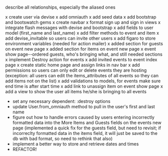 describe all relationships, especially the aliased ones

x create user via devise
x add omniauth
x add seed data
x add bootstrap and bootswatch gems
x create navbar
x format sign up and sign in views
x integrate flash messages with devise and bootstrap
x add fields to user model (first_name and last_name)
x add filter methods to event and item
x add devise_invitable so users can invite other users
x add figaro to store environment variables (needed for action mailer)
x added section for guests on event new page
x added section for items on event new page
x event show page--ordered guests, who's bringing what, and still needed sections
x implement Destroy action for events
x add invited events to event index page
x create static home page and assign links in nav bar
x add permissions so users can only edit or delete events they are hosting (exception: all users can edit the items_attributes of all events so they can add items not on the list)
x add validations to models, for events make sure end time is after start time
x add link to unassign item on event show page
x add a view to show the user all items he/she is bringing to all events

* set any necessary dependent: :destroy options
* update User.from_omniauth method to pull in the user's first and last name
* figure out how to handle errors caused by users entering incorrectly formatted data into the More Items and Guests fields on the events new page (implemented a quick fix for the guests field, but need to revisit; if incorreclty formatted data in the items field, it will just be saved to the db with bad format, so need to rethink that also)
* implement a better way to store and retrieve dates and times
* REFACTOR!